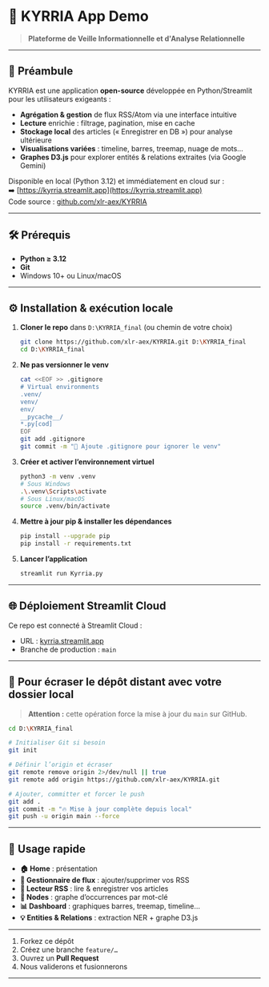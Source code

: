 # 🚀 KYRRIA App Demo

> **Plateforme de Veille Informationnelle et d'Analyse Relationnelle**

---

## 📖 Préambule

KYRRIA est une application **open-source** développée en Python/Streamlit pour les utilisateurs exigeants :

- **Agrégation & gestion** de flux RSS/Atom via une interface intuitive  
- **Lecture** enrichie : filtrage, pagination, mise en cache  
- **Stockage local** des articles (« Enregistrer en DB ») pour analyse ultérieure  
- **Visualisations variées** : timeline, barres, treemap, nuage de mots…  
- **Graphes D3.js** pour explorer entités & relations extraites (via Google Gemini)  

Disponible en local (Python 3.12) et immédiatement en cloud sur :  
➡️ [https://kyrria.streamlit.app](https://kyrria.streamlit.app)  
Code source : [github.com/xlr-aex/KYRRIA](https://github.com/xlr-aex/KYRRIA)

---

## 🛠️ Prérequis

- **Python ≥ 3.12**  
- **Git**  
- Windows 10+ ou Linux/macOS

---

## ⚙️ Installation & exécution locale

1. **Cloner le repo** dans `D:\KYRRIA_final` (ou chemin de votre choix)  
   ```bash
   git clone https://github.com/xlr-aex/KYRRIA.git D:\KYRRIA_final
   cd D:\KYRRIA_final
   ```

2. **Ne pas versionner le venv**

   ```bash
   cat <<EOF >> .gitignore
   # Virtual environments
   .venv/
   venv/
   env/
   __pycache__/
   *.py[cod]
   EOF
   git add .gitignore
   git commit -m "🧹 Ajoute .gitignore pour ignorer le venv"
   ```

3. **Créer et activer l’environnement virtuel**

   ```bash
   python3 -m venv .venv
   # Sous Windows
   .\.venv\Scripts\activate
   # Sous Linux/macOS
   source .venv/bin/activate
   ```

4. **Mettre à jour pip & installer les dépendances**

   ```bash
   pip install --upgrade pip
   pip install -r requirements.txt
   ```

5. **Lancer l’application**

   ```bash
   streamlit run Kyrria.py
   ```

---

## 🌐 Déploiement Streamlit Cloud

Ce repo est connecté à Streamlit Cloud :

* URL : [kyrria.streamlit.app](https://kyrria.streamlit.app)
* Branche de production : `main`

---

## 🔄 Pour écraser le dépôt distant avec votre dossier local

> **Attention :** cette opération force la mise à jour du `main` sur GitHub.

```bash
cd D:\KYRRIA_final

# Initialiser Git si besoin
git init

# Définir l’origin et écraser
git remote remove origin 2>/dev/null || true
git remote add origin https://github.com/xlr-aex/KYRRIA.git

# Ajouter, committer et forcer le push
git add .
git commit -m "🔥 Mise à jour complète depuis local"
git push -u origin main --force
```

---

## 🎯 Usage rapide

* **🏠 Home** : présentation
* **📡 Gestionnaire de flux** : ajouter/supprimer vos RSS
* **📰 Lecteur RSS** : lire & enregistrer vos articles
* **🔗 Nodes** : graphe d’occurrences par mot-clé
* **📊 Dashboard** : graphiques barres, treemap, timeline…
* **💡 Entities & Relations** : extraction NER + graphe D3.js

---

1. Forkez ce dépôt
2. Créez une branche `feature/…`
3. Ouvrez un **Pull Request**
4. Nous validerons et fusionnerons

---
